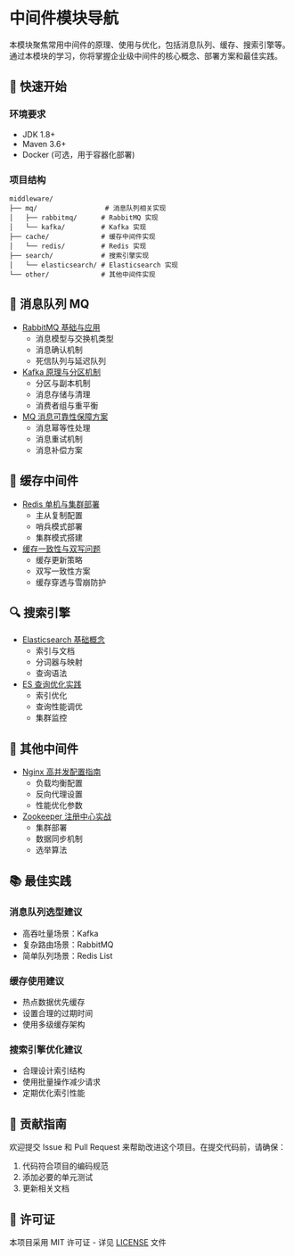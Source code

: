 # 中间件模块导航

本模块聚焦常用中间件的原理、使用与优化，包括消息队列、缓存、搜索引擎等。通过本模块的学习，你将掌握企业级中间件的核心概念、部署方案和最佳实践。

## 🚀 快速开始

### 环境要求
- JDK 1.8+
- Maven 3.6+
- Docker (可选，用于容器化部署)

### 项目结构
```
middleware/
├── mq/                 # 消息队列相关实现
│   ├── rabbitmq/      # RabbitMQ 实现
│   └── kafka/         # Kafka 实现
├── cache/             # 缓存中间件实现
│   └── redis/         # Redis 实现
├── search/            # 搜索引擎实现
│   └── elasticsearch/ # Elasticsearch 实现
└── other/             # 其他中间件实现
```

## 📨 消息队列 MQ
- [RabbitMQ 基础与应用](./mq-rabbitmq.md)
  - 消息模型与交换机类型
  - 消息确认机制
  - 死信队列与延迟队列
- [Kafka 原理与分区机制](./mq-kafka.md)
  - 分区与副本机制
  - 消息存储与清理
  - 消费者组与重平衡
- [MQ 消息可靠性保障方案](./mq-reliability.md)
  - 消息幂等性处理
  - 消息重试机制
  - 消息补偿方案

## 💾 缓存中间件
- [Redis 单机与集群部署](../database/redis-cluster.md)
  - 主从复制配置
  - 哨兵模式部署
  - 集群模式搭建
- [缓存一致性与双写问题](./redis-consistency.md)
  - 缓存更新策略
  - 双写一致性方案
  - 缓存穿透与雪崩防护

## 🔍 搜索引擎
- [Elasticsearch 基础概念](./elasticsearch-intro.md)
  - 索引与文档
  - 分词器与映射
  - 查询语法
- [ES 查询优化实践](./elasticsearch-optimization.md)
  - 索引优化
  - 查询性能调优
  - 集群监控

## 🔧 其他中间件
- [Nginx 高并发配置指南](./nginx.md)
  - 负载均衡配置
  - 反向代理设置
  - 性能优化参数
- [Zookeeper 注册中心实战](./zookeeper.md)
  - 集群部署
  - 数据同步机制
  - 选举算法

## 📚 最佳实践

### 消息队列选型建议
- 高吞吐量场景：Kafka
- 复杂路由场景：RabbitMQ
- 简单队列场景：Redis List

### 缓存使用建议
- 热点数据优先缓存
- 设置合理的过期时间
- 使用多级缓存架构

### 搜索引擎优化建议
- 合理设计索引结构
- 使用批量操作减少请求
- 定期优化索引性能

## 🤝 贡献指南

欢迎提交 Issue 和 Pull Request 来帮助改进这个项目。在提交代码前，请确保：

1. 代码符合项目的编码规范
2. 添加必要的单元测试
3. 更新相关文档

## 📄 许可证

本项目采用 MIT 许可证 - 详见 [LICENSE](../LICENSE) 文件